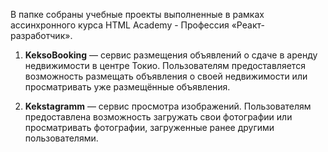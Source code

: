 В папке собраны учебные проекты выполненные в рамках ассинхронного курса HTML Academy  - Профессия «Реакт-разработчик».

1. **KeksoBooking** — сервис размещения объявлений о сдаче в аренду недвижимости в центре Токио. Пользователям предоставляется возможность размещать объявления о своей недвижимости или просматривать уже размещённые объявления.

1. **Kekstagramm** — сервис просмотра изображений. Пользователям предоставлена возможность загружать свои фотографии или просматривать фотографии, загруженные ранее другими пользователями.